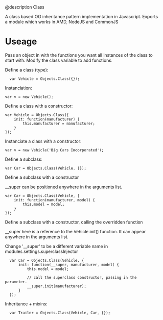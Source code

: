 @description Class

A class based OO inheritance pattern implementation in Javascript.
Exports a module which works in AMD, NodeJS and CommonJS

Useage
======

Pass an object in with the functions you want all instances of the class to start with.
Modify the class variable to add functions.

Define a class (type):

	  var Vehicle = Objects.Class({});


Instanciation:

	var v = new Vehicle();


Define a class with a constructor:

	var Vehicle = Objects.Class({
		init: function(manufacturer) {
			this.manufacturer = manufacturer;
		}
	});


Instanciate a class with a constructor:

	var v = new Vehicle('Big Cars Incorporated');


Define a subclass:

	var Car = Objects.Class(Vehicle, {});


Define a subclass with a constructor

__super can be positioned anywhere in the arguments list.

	var Car = Objects.Class(Vehicle, {
		init: function(manufacturer, model) {
			this.model = model;
		}
	});


Define a subclass with a constructor, calling the overridden function

 __super here is a reference to the Vehicle.init() function. It can appear anywhere in the arguments list.
  
 Change '__super' to be a different variable name in modules.settings.superclassInjector

	  var Car = Objects.Class(Vehicle, {
		  init: function(__super, manufacturer, model) {
			  this.model = model;

			  // call the superclass constructor, passing in the parameter.
			  __super.init(manufacturer);
		  }
	  });


  Inheritance + mixins:

	  var Trailer = Objects.Class(Vehicle, Car, {});

